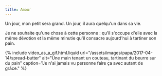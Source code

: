 ```yaml
---
title: Amour
---
```


Un jour, mon petit sera grand. Un jour, il aura quelqu'un dans sa vie.

<!-- more -->

Je ne souhaite qu'une chose à cette personne : qu'il s'occupe d'elle avec la même dévotion et la même minutie qu'il consacre aujourd'hui à tartiner son pain.

{% include video_as_a_gif.html.liquid
url="/assets/images/papa/2017-04-14/spread-butter"
alt="Une main tenant un couteau, tartinant du beurre sur du pain"
caption="Je n'ai jamais vu personne faire ça avec autant de grâce."
%}

